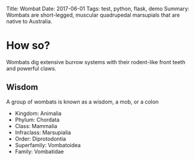 Title: Wombat
Date: 2017-06-01
Tags: test, python, flask, demo
Summary: Wombats are short-legged, muscular quadrupedal marsupials that are native to Australia.

# How so?
Wombats dig extensive burrow systems with their rodent-like front teeth and powerful claws. 

## Wisdom
A group of wombats is known as a wisdom, a mob, or a colon

- Kingdom:	Animalia
- Phylum:	Chordata
- Class:	Mammalia
- Infraclass:	Marsupialia
- Order:	Diprotodontia
- Superfamily:	Vombatoidea
- Family:	Vombatidae